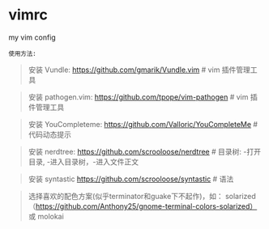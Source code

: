 vimrc
=====

my vim config

``````
使用方法:
``````
> 安装 Vundle: https://github.com/gmarik/Vundle.vim                   # vim 插件管理工具

> 安装 pathogen.vim: https://github.com/tpope/vim-pathogen            # vim 插件管理工具

> 安装 YouCompleteme: https://github.com/Valloric/YouCompleteMe       # 代码动态提示

> 安装 nerdtree: https://github.com/scrooloose/nerdtree               # 目录树: <C-n>-打开目录, <C-w-h>-进入目录树，<C-w-l>-进入文件正文

> 安装 syntastic https://github.com/scrooloose/syntastic              # 语法

> 选择喜欢的配色方案(似乎terminator和guake下不起作)，如： solarized（https://github.com/Anthony25/gnome-terminal-colors-solarized） 或 molokai
``````

